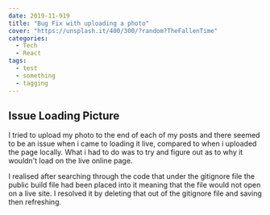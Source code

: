 ```yaml
---
date: 2019-11-919
title: "Bug Fix with uploading a photo"
cover: "https://unsplash.it/400/300/?random?TheFallenTime"
categories:
  - Tech
  - React
tags:
  - test
  - something
  - tagging
---
```


## Issue Loading Picture

I tried to upload my photo to the end of each of my posts and there seemed to be an issue when i came to loading it live, compared to when i uploaded the page locally. What i had to do was to try and figure out as to why it wouldn't load on the live online page.

I realised after searching through the code that under the gitignore file the public build file had been placed into it meaning that the file would not open on a live site. I resolved it by deleting that out of the gitignore file and saving then refreshing.
